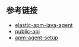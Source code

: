 







## 参考链接
* [elastic-apm-java-agent](https://www.elastic.co/cn/blog/elastic-apm-java-agent-is-generally-available)
* [public-api](https://www.elastic.co/guide/en/apm/agent/java/current/public-api.html)
* [apm-agent-setup](https://www.elastic.co/guide/en/apm/agent/java/1.x/setup.html)

